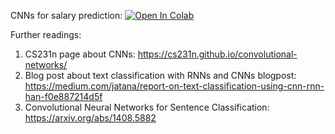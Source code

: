 ﻿CNNs for salary prediction:
[![Open In Colab](https://colab.research.google.com/assets/colab-badge.svg)](https://colab.research.google.com/github/neychev/made_nlp_course/blob/spring2021/week02_CNN_for_texts_and_more_embeddings/practice02_CNN_for_texts.ipynb)

Further readings:
1. CS231n page about CNNs: https://cs231n.github.io/convolutional-networks/
2. Blog post about text classification with RNNs and CNNs blogpost: https://medium.com/jatana/report-on-text-classification-using-cnn-rnn-han-f0e887214d5f
3. Convolutional Neural Networks for Sentence Classification: https://arxiv.org/abs/1408.5882
